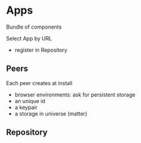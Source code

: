 Apps
====


Bundle of components

Select App by URL
- register in Repository

## Peers
Each peer creates at install 
- browser environments: ask for persistent storage
- an unique id
- a keypair
- a storage in universe (matter)

## Repository

